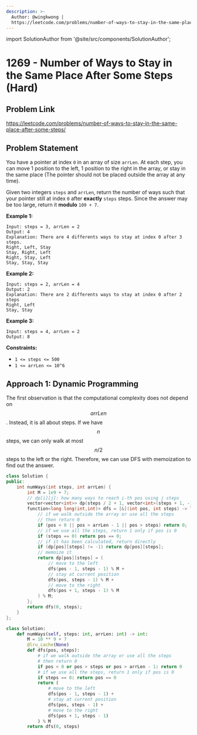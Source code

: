 ```yaml
---
description: >-
  Author: @wingkwong |
  https://leetcode.com/problems/number-of-ways-to-stay-in-the-same-place-after-some-steps/
---
```


import SolutionAuthor from '@site/src/components/SolutionAuthor';

# 1269 - Number of Ways to Stay in the Same Place After Some Steps (Hard)

## Problem Link

https://leetcode.com/problems/number-of-ways-to-stay-in-the-same-place-after-some-steps/

## Problem Statement

You have a pointer at index `0` in an array of size `arrLen`. At each step, you can move 1 position to the left, 1 position to the right in the array, or stay in the same place (The pointer should not be placed outside the array at any time).

Given two integers `steps` and `arrLen`, return the number of ways such that your pointer still at index `0` after **exactly** `steps` steps. Since the answer may be too large, return it **modulo** `109 + 7`.

**Example 1:**

```
Input: steps = 3, arrLen = 2
Output: 4
Explanation: There are 4 differents ways to stay at index 0 after 3 steps.
Right, Left, Stay
Stay, Right, Left
Right, Stay, Left
Stay, Stay, Stay
```

**Example 2:**

```
Input: steps = 2, arrLen = 4
Output: 2
Explanation: There are 2 differents ways to stay at index 0 after 2 steps
Right, Left
Stay, Stay
```

**Example 3:**

```
Input: steps = 4, arrLen = 2
Output: 8
```

**Constraints:**

* `1 <= steps <= 500`
* `1 <= arrLen <= 10^6`

## Approach 1: Dynamic Programming

The first observation is that the computational complexity does not depend on $$arrLen$$. Instead, it is all about steps. If we have $$n$$ steps, we can only walk at most $$n / 2$$ steps to the left or the right. Therefore, we can use DFS with memoization to find out the answer.

<SolutionAuthor name="@wingkwong"/>

```cpp
class Solution {
public:
    int numWays(int steps, int arrLen) {
        int M = 1e9 + 7;
        // dp[i][j]: how many ways to reach i-th pos using j steps
        vector<vector<int>> dp(steps / 2 + 1, vector<int>(steps + 1, -1));
        function<long long(int,int)> dfs = [&](int pos, int steps) -> long long {
            // if we walk outside the array or use all the steps
            // then return 0
            if (pos < 0 || pos > arrLen - 1 || pos > steps) return 0;
            // if we use all the steps, return 1 only if pos is 0
            if (steps == 0) return pos == 0;
            // if it has been calculated, return directly
            if (dp[pos][steps] != -1) return dp[pos][steps];
            // memoize it
            return dp[pos][steps] = (
                // move to the left
                dfs(pos - 1, steps - 1) % M + 
                // stay at current position
                dfs(pos, steps - 1) % M + 
                // move to the right
                dfs(pos + 1, steps - 1) % M
            ) % M;
        };
        return dfs(0, steps);
    }
};
```

<SolutionAuthor name="@wingkwong"/>

```py
class Solution:
    def numWays(self, steps: int, arrLen: int) -> int:
        M = 10 ** 9 + 7
        @lru_cache(None)
        def dfs(pos, steps):
            # if we walk outside the array or use all the steps
            # then return 0
            if pos < 0 or pos > steps or pos > arrLen - 1: return 0
            # if we use all the steps, return 1 only if pos is 0
            if steps == 0: return pos == 0
            return (
                # move to the left
                dfs(pos - 1, steps - 1) +
                # stay at current position
                dfs(pos, steps - 1) +
                # move to the right
                dfs(pos + 1, steps - 1) 
            ) % M
        return dfs(0, steps)
```